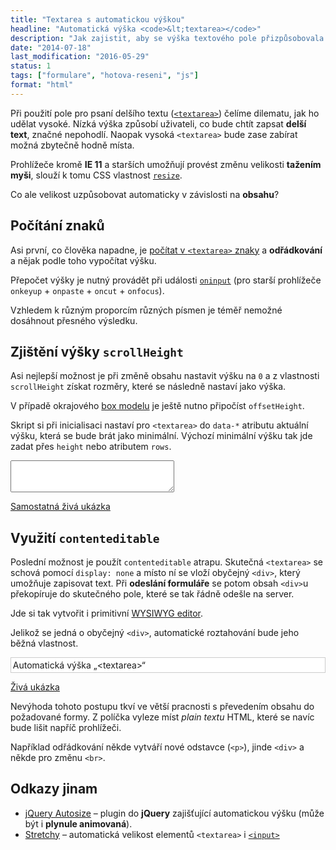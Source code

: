 ```yaml
---
title: "Textarea s automatickou výškou"
headline: "Automatická výška <code>&lt;textarea></code>"
description: "Jak zajistit, aby se výška textového pole přizpůsobovala délce textu."
date: "2014-07-18"
last_modification: "2016-05-29"
status: 1
tags: ["formulare", "hotova-reseni", "js"]
format: "html"
---
```


<p>Při použití pole pro psaní delšího textu (<a href="/textarea"><code>&lt;textarea></code></a>) čelíme dilematu, jak ho udělat vysoké. Nízká výška způsobí uživateli, co bude chtít zapsat <b>delší text</b>, značné nepohodlí. Naopak vysoká <code>&lt;textarea></code> bude zase zabírat možná zbytečně hodně místa.</p>

<p>Prohlížeče kromě <b>IE 11</b> a starších umožňují provést změnu velikosti <b>tažením myši</b>, slouží k tomu CSS vlastnost <a href="/resize"><code>resize</code></a>.</p>

<p>Co ale velikost uzpůsobovat automaticky v závislosti na <b>obsahu</b>?</p>



<h2 id="pocitani">Počítání znaků</h2>

<p>Asi první, co člověka napadne, je <a href="/pocet-znaku">počítat v <code>&lt;textarea></code> znaky</a> a <b>odřádkování</b> a nějak podle toho vypočítat výšku.</p>

<p>Přepočet výšky je nutný provádět při události <a href="/oninput"><code>oninput</code></a> (pro starší prohlížeče <code>onkeyup</code> + <code>onpaste</code> + <code>oncut</code> + <code>onfocus</code>).</p>

<p>Vzhledem k různým proporcím různých písmen je téměř nemožné dosáhnout přesného výsledku.</p>


<h2 id="vyska">Zjištění výšky <code>scrollHeight</code></h2>

<p>Asi nejlepší možnost je při změně obsahu nastavit výšku na <code>0</code> a z vlastnosti <code>scrollHeight</code> získat rozměry, které se následně nastaví jako výška.</p>

<p>V případě okrajového <a href="/box-model">box modelu</a> je ještě nutno připočíst <code>offsetHeight</code>.</p>

<p>Skript si při inicialisaci nastaví pro <code>&lt;textarea></code> do <code>data-*</code> atributu aktuální výšku, která se bude brát jako minimální. Výchozí minimální výšku tak jde zadat přes <code>height</code> nebo atributem <code>rows</code>.</p>

<div class="live"><style>
.pole {
    box-sizing: border-box;
}


</style>

<script>
var AutoHeightArea = function() {
    var originalArea;
    
    var addEvent = function(element, evnt, funct) {
        if (element.attachEvent)
            return element.attachEvent('on' + evnt, funct);
        else
            return element.addEventListener(evnt, funct, false);
    };
    
    var resize = function() {
        var minHeight = originalArea.getAttribute("data-original-height");
        originalArea.style.height = "0";
        var newHeight = originalArea.scrollHeight + originalArea.offsetHeight;
        if (minHeight > newHeight) {
            newHeight = minHeight;
        }
        originalArea.style.height = newHeight + "px";
    };

    var init = function(area) {
        originalArea = area;
        originalArea.setAttribute("data-original-height", area.offsetHeight);
        addEvent(originalArea, "paste", resize);
        addEvent(originalArea, "cut", resize);
        addEvent(originalArea, "input", resize);
        addEvent(originalArea, "keyup", resize);
    };
    return {
        init : init
    };
}();
</script>
<textarea name="pole" id="pole" cols="30" rows="3" class="pole"></textarea>

<script>
    AutoHeightArea.init(document.getElementById("pole"));
</script>
</div>

<p><a href="http://kod.djpw.cz/rhyb">Samostatná živá ukázka</a></p>


<h2 id="contenteditable">Využití <code>contenteditable</code></h2>

<p>Poslední možnost je použít <code>contenteditable</code> atrapu. Skutečná <code>&lt;textarea></code> se schová pomocí <code>display: none</code> a místo ní se vloží obyčejný <code>&lt;div></code>, který umožňuje zapisovat text. Při <b>odeslání formuláře</b> se potom obsah <code>&lt;div></code>u překopíruje do skutečného pole, které se tak řádně odešle na server.</p>


<p>Jde si tak vytvořit i primitivní <a href="/vlastni-wysiwyg">WYSIWYG editor</a>.</p>

<p>Jelikož se jedná o obyčejný <code>&lt;div></code>, automatické roztahování bude jeho běžná vlastnost.</p>

<div class="live">
  <style>
    .div-contenteditable {
      background: #fff;
      border: 1px solid #ccc;
      padding: .2em;
    }
  </style>
  <div contenteditable="true" class="div-contenteditable">Automatická výška „&lt;textarea>“</div>
</div>

<p><a href="http://kod.djpw.cz/wmeb-">Živá ukázka</a></p>

<p>Nevýhoda tohoto postupu tkví ve větší pracnosti s převedením obsahu do požadované formy. Z políčka vyleze míst <i>plain textu</i> HTML, které se navíc bude lišit napříč prohlížeči.</p>

<p>Například odřádkování někde vytváří nové odstavce (<code>&lt;p></code>), jinde <code>&lt;div></code> a někde pro změnu <code>&lt;br></code>.</p>


<h2 id="odkazy">Odkazy jinam</h2>

<ul>
  <li><a href="http://www.jacklmoore.com/autosize/">jQuery Autosize</a> – plugin do <b>jQuery</b> zajišťující automatickou výšku (může být i <b>plynule animovaná</b>).</li>
  
  <li><a href="http://leaverou.github.io/stretchy/">Stretchy</a> – automatická velikost elementů <code>&lt;textarea></code> i <a href="/input"><code>&lt;input></code></a></li>
</ul>

<!-- http://kod.djpw.cz/qagb -->